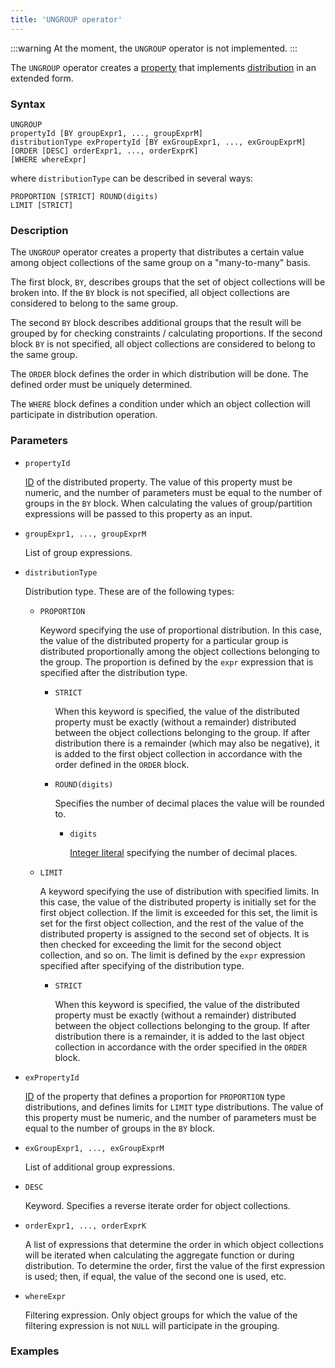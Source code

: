 ```yaml
---
title: 'UNGROUP operator'
---
```


:::warning
At the moment, the `UNGROUP` operator is not implemented.
:::

The `UNGROUP` operator creates a [property](Properties.md) that implements [distribution](Distribution_UNGROUP_.md) in an extended form.

### Syntax

    UNGROUP 
    propertyId [BY groupExpr1, ..., groupExprM] 
    distributionType exPropertyId [BY exGroupExpr1, ..., exGroupExprM]
    [ORDER [DESC] orderExpr1, ..., orderExprK]
    [WHERE whereExpr]

where `distributionType` can be described in several ways:

    PROPORTION [STRICT] ROUND(digits)
    LIMIT [STRICT]

### Description

The `UNGROUP` operator creates a property that distributes a certain value among object collections of the same group on a "many-to-many" basis.

The first block, `BY`, describes groups that the set of object collections will be broken into. If the `BY` block is not specified, all object collections are considered to belong to the same group. 

The second `BY` block describes additional groups that the result will be grouped by for checking constraints / calculating proportions. If the second block `BY` is not specified, all object collections are considered to belong to the same group. 

The `ORDER` block defines the order in which distribution will be done. The defined order must be uniquely determined.

The `WHERE` block defines a condition under which an object collection will participate in distribution operation.

### Parameters

- `propertyId`

    [ID](IDs.md#propertyid-broken) of the distributed property. The value of this property must be numeric, and the number of parameters must be equal to the number of groups in the `BY` block. When calculating the values of group/partition expressions will be passed to this property as an input.

- `groupExpr1, ..., groupExprM`  

    List of group expressions. 

- `distributionType`

    Distribution type. These are of the following types:

    - `PROPORTION`

        Keyword specifying the use of proportional distribution. In this case, the value of the distributed property for a particular group is distributed proportionally among the object collections belonging to the group. The proportion is defined by the `expr` expression that is specified after the distribution type.

        - `STRICT`

            When this keyword is specified, the value of the distributed property must be exactly (without a remainder) distributed between the object collections belonging to the group. If after distribution there is a remainder (which may also be negative), it is added to the first object collection in accordance with the order defined in the `ORDER` block.

        - `ROUND(digits)`

            Specifies the number of decimal places the value will be rounded to.

            - `digits`

                [Integer literal](Literals.md#intliteral-broken) specifying the number of decimal places. 

    - `LIMIT`

        A keyword specifying the use of distribution with specified limits. In this case, the value of the distributed property is initially set for the first object collection. If the limit is exceeded for this set, the limit is set for the first object collection, and the rest of the value of the distributed property is assigned to the second set of objects. It is then checked for exceeding the limit for the second object collection, and so on. The limit is defined by the `expr` expression specified after specifying of the distribution type.

        - `STRICT`

            When this keyword is specified, the value of the distributed property must be exactly (without a remainder) distributed between the object collections belonging to the group. If after distribution there is a remainder, it is added to the last object collection in accordance with the order specified in the `ORDER` block.

- `exPropertyId`

    [ID](IDs.md#propertyid-broken) of the property that defines a proportion for `PROPORTION` type distributions, and defines limits for `LIMIT` type distributions. The value of this property must be numeric, and the number of parameters must be equal to the number of groups in the `BY` block. 

- `exGroupExpr1, ..., exGroupExprM`  

    List of additional group expressions. 

- `DESC`

    Keyword. Specifies a reverse iterate order for object collections. 

- `orderExpr1, ..., orderExprK`

    A list of expressions that determine the order in which object collections will be iterated when calculating the aggregate function or during distribution. To determine the order, first the value of the first expression is used; then, if equal, the value of the second one is used, etc. 

- `whereExpr`

    Filtering expression. Only object groups for which the value of the filtering expression is not `NULL` will participate in the grouping.

### Examples
